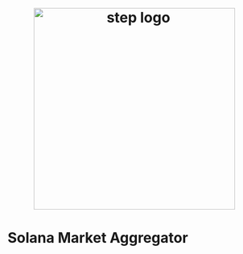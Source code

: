 <h1 align="center">
  <br>
   <img width="400" src="https://github.com/step-finance/solana-market-aggregator/blob/main/logo.svg?raw=true" alt="step logo"/>
  <br>
</h1>

# Solana Market Aggregator
